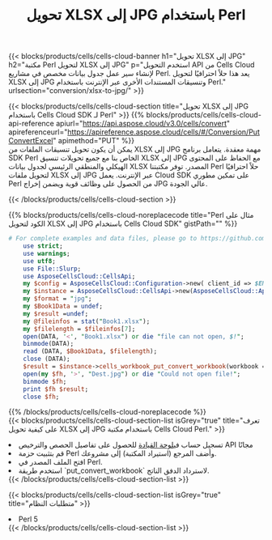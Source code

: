 ﻿---
title:  تحويل XLSX إلى JPG باستخدام Perl
description:  استخدام Aspose.Cells Cloud SDK لـ Perl لتحويل ملف بتنسيق XLSX إلى ملف بتنسيق JPG.
kwords: Excel, Convert XLSX to JPG, REST, Perl
howto: How to convert XLSX to JPG using Aspose.Cells Cloud Perl library.
---
{{< blocks/products/cells/cells-cloud-banner h1="تحويل XLSX إلى JPG" h2="مكتبة Perl لتحويل XLSX إلى JPG" p="استخدم التحويل API من Cells Cloud لإنشاء سير عمل جدول بيانات مخصص في مشاريع Perl. يعد هذا حلاً احترافيًا لتحويل XLSX إلى JPG وتنسيقات المستندات الأخرى عبر الإنترنت باستخدام Perl." urlsection="conversion/xlsx-to-jpg/" >}}

{{< blocks/products/cells/cells-cloud-section title="تحويل XLSX إلى JPG باستخدام Cells Cloud SDK لـ Perl" >}}
{{% blocks/products/cells/cells-cloud-api-reference apiurl="https://api.aspose.cloud/v3.0/cells/convert" apireferenceurl="https://apireference.aspose.cloud/cells/#/Conversion/PutConvertExcel" apimethod="PUT" %}}
<br/>
يمكن أن يكون تحويل تنسيقات الملفات من XLSX إلى JPG مهمة معقدة. يتعامل برنامج SDK Perl الخاص بنا مع جميع تحويلات تنسيق XLSX إلى JPG مع الحفاظ على المحتوى الهيكلي والمنطقي الرئيسي لجدول بيانات XLSX المصدر. توفر مكتبتنا Perl حلاً احترافيًا لتحويل ملفات XLSX إلى JPG عبر الإنترنت. يعمل Cloud SDK على تمكين مطوري Perl من الحصول على وظائف قوية ويضمن إخراج JPG عالي الجودة.

{{< /blocks/products/cells/cells-cloud-section >}}

{{% blocks/products/cells/cells-cloud-noreplacecode title="Perl مثال على الكود لتحويل XLSX إلى JPG باستخدام Cells Cloud SDK" gistPath="" %}}
 
```perl
# For complete examples and data files, please go to https://github.com/aspose-cells-cloud/aspose-cells-cloud-perl/
    use strict;
    use warnings;
    use utf8; 
    use File::Slurp;
    use AsposeCellsCloud::CellsApi;
    my $config = AsposeCellsCloud::Configuration->new( client_id => $ENV{'ProductClientId'}, client_secret => $ENV{'ProductClientSecret'});
    my $instance = AsposeCellsCloud::CellsApi->new(AsposeCellsCloud::ApiClient->new( $config));
    my $format = "jpg";
    my $Book1Data = undef;
    my $result =undef;
    my @fileinfos = stat("Book1.xlsx");
    my $filelength = $fileinfos[7];
    open(DATA, '<', "Book1.xlsx") or die "file can not open, $!";
    binmode(DATA);
    read (DATA, $Book1Data, $filelength);
    close (DATA); 
    $result = $instance->cells_workbook_put_convert_workbook(workbook => $Book1Data, format => $format);
    open(my $fh, '>', "Dest.jpg") or die "Could not open file!";
    binmode $fh;
    print $fh $result;
    close $fh;
```
 
{{% /blocks/products/cells/cells-cloud-noreplacecode %}}
<br/>
{{< blocks/products/cells/cells-cloud-section-list isGrey="true" title="تعرف على كيفية تحويل XLSX إلى JPG باستخدام مكتبة Cells Cloud Perl." >}}
<li> تسجيل حساب في<a href="https://dashboard.aspose.cloud/">لوحة القيادة</a> للحصول على تفاصيل الحصص والترخيص API مجانًا</li>
<li>قم بتثبيت حزمة Perl وأضف المرجع (استيراد المكتبة) إلى مشروعك.</li>
<li>افتح الملف المصدر في Perl.</li>
<li>استخدم طريقة `put_convert_workbook` لاسترداد الدفق الناتج.</li>
{{< /blocks/products/cells/cells-cloud-section-list >}}

{{< blocks/products/cells/cells-cloud-section-list isGrey="true" title="متطلبات النظام" >}}
<li>Perl 5</li>
{{< /blocks/products/cells/cells-cloud-section-list >}}
